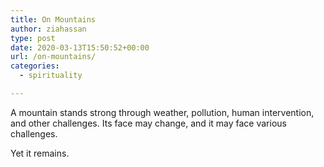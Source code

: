 ```yaml
---
title: On Mountains
author: ziahassan
type: post
date: 2020-03-13T15:50:52+00:00
url: /on-mountains/
categories:
  - spirituality

---
```

A mountain stands strong through weather, pollution, human intervention, and other challenges. Its face may change, and it may face various challenges.

Yet it remains. 
